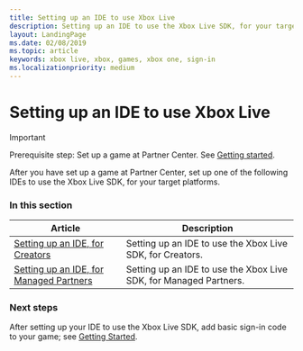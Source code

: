 ```yaml
---
title: Setting up an IDE to use Xbox Live
description: Setting up an IDE to use the Xbox Live SDK, for your target platforms.
layout: LandingPage
ms.date: 02/08/2019
ms.topic: article
keywords: xbox live, xbox, games, xbox one, sign-in
ms.localizationpriority: medium
---
```


# Setting up an IDE to use Xbox Live

   > [!IMPORTANT]
   > Prerequisite step: Set up a game at Partner Center. See [Getting started](../index.md).

After you have set up a game at Partner Center, set up one of the following IDEs to use the Xbox Live SDK, for your target platforms.


### In this section

| Article | Description |
|---------|-------------|
| [Setting up an IDE, for Creators](creators/index.md) | Setting up an IDE to use the Xbox Live SDK, for Creators. |
| [Setting up an IDE, for Managed Partners](managed-partners/index.md) | Setting up an IDE to use the Xbox Live SDK, for Managed Partners. |


### Next steps

After setting up your IDE to use the Xbox Live SDK, add basic sign-in code to your game; see [Getting Started](../index.md).
